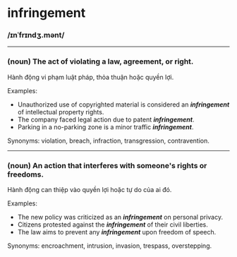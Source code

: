 # infringement

### /ɪnˈfrɪndʒ.mənt/

---

### (noun) The act of violating a law, agreement, or right.

Hành động vi phạm luật pháp, thỏa thuận hoặc quyền lợi.

Examples:
- Unauthorized use of copyrighted material is considered an **_infringement_** of intellectual property rights.
- The company faced legal action due to patent **_infringement_**.
- Parking in a no-parking zone is a minor traffic **_infringement_**.

Synonyms: violation, breach, infraction, transgression, contravention.

---

### (noun) An action that interferes with someone's rights or freedoms.

Hành động can thiệp vào quyền lợi hoặc tự do của ai đó.

Examples:
- The new policy was criticized as an **_infringement_** on personal privacy.
- Citizens protested against the **_infringement_** of their civil liberties.
- The law aims to prevent any **_infringement_** upon freedom of speech.

Synonyms: encroachment, intrusion, invasion, trespass, overstepping. 